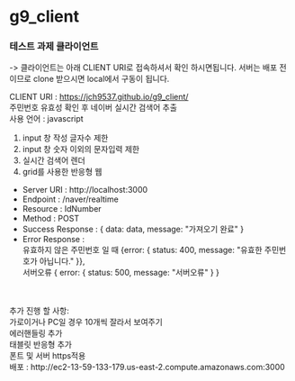 # g9_client

### 테스트 과제 클라이언트

-> 클라이언트는 아래 CLIENT URI로 접속하셔서 확인 하시면됩니다. 서버는 배포 전이므로 clone 받으시면 local에서 구동이 됩니다.<br/>

CLIENT URI : https://jch9537.github.io/g9_client/<br/>
주민번호 유효성 확인 후 네이버 실시간 검색어 추출<br/>
사용 언어 : javascript<br/>

1. input 창 작성 글자수 제한
2. input 창 숫자 이외의 문자입력 제한
3. 실시간 검색어 렌더
4. grid를 사용한 반응형 웹

- Server URI : http://localhost:3000
- Endpoint : /naver/realtime
- Resource : IdNumber
- Method : POST
- Success Response : { data: data, message: "가져오기 완료" }
- Error Response : <br/>유효하지 않은 주민번호 일 때 {error: { status: 400, message: "유효한 주민번호가 아닙니다." }},
  <br/>서버오류 { error: { status: 500, message: "서버오류" } }

 <br/>
 <br/> 
추가 진행 할 사항:<br/> 
가로이거나 PC일 경우 10개씩 잘라서 보여주기<br/> 
에러핸들링 추가<br/> 
태블릿 반응형 추가<br/>
폰트 및 서버 https적용<br/>
배포 : http://ec2-13-59-133-179.us-east-2.compute.amazonaws.com:3000
